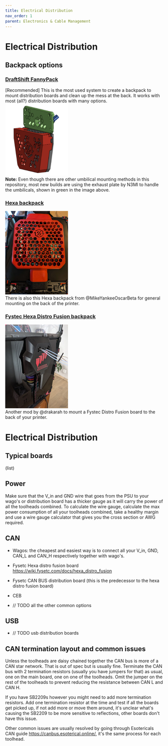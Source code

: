 ```yaml
---
title: Electrical Distribution
nav_order: 1
parent: Electronics & Cable Management
---
```

<!-- Use the page layout at TOC.md:  https://github.com/sdylewski/StealthChanger/blob/main/docs/TOC.md -->

# Electrical Distribution

## Backpack options

### [DraftShift FannyPack](https://github.com/DraftShift/CableManagement/tree/main/FannyPack)
[Recommended] This is the most used system to create a backpack to mount distribution boards and clean up the mess at the back. It works with most (all?) distribution boards with many options. <br>
<img src="../media/CableManagement/FP_cover.png" width="200"><br>
<b>Note:</b>  Even though there are other umbilical mounting methods in this repository, most new builds are using the exhaust plate by N3MI to handle the umbilicals, shown in green in the image above.

### [Hexa backpack](https://github.com/MikeYankeeOscarBeta/hexabackpack)
<img src="../media/CableManagement/hexabackpack_n3mi_pic2.jpg" width="200"> <br>
There is also this Hexa backpack from @MikeYankeeOscarBeta for general mounting on the back of the printer.

### [Fystec Hexa Distro Fusion backpack](https://www.printables.com/model/1366367-fysetc-hexa-distro-fusion-backpack)
[<img src="../media/CableManagement/fystec_hexa_fusion_backpack.png" width=200>](https://www.printables.com/model/1366367-fysetc-hexa-distro-fusion-backpack)<br>
Another mod by @drakarah to mount a Fystec Distro Fusion board to the back of your printer.

# Electrical Distribution
## Typical boards
(list)

## Power
Make sure that the V_in and GND wire that goes from the PSU to your wago's or distribution board has a thicker gauge as it will carry the power of all the toolheads combined. To calculate the wire gauge, calculate the max power consumption of all your toolheads combined, take a healthy margin and use a wire gauge calculator that gives you the cross section or AWG required.

## CAN

* Wagos: the cheapest and easiest way is to connect all your V_in, GND, CAN_L and CAN_H respectively together with wago's.

* Fysetc Hexa distro fusion board https://wiki.fysetc.com/docs/hexa_distro_fusion
* Fysetc CAN BUS distribution board (this is the predecessor to the hexa distro fusion board)
* CEB
* // TODO all the other common options 


## USB
* // TODO usb distribution boards


## CAN termination layout and common issues

Unless the toolheads are daisy chained together the CAN bus is more of a CAN star network. That is out of spec but is usually fine. Terminate the CAN bus with 2 termination resistors (usually you have jumpers for that) as usual, one on the main board, one on one of the toolheads. Omit the jumper on the rest of the toolheads to prevent reducing the resistance between CAN L and CAN H.

If you have SB2209s however you might need to add more termination resistors. Add one termination resistor at the time and test if all the boards get picked up, if not add more or move them around, it's unclear what's causing the SB2209 to be more sensitive to reflections, other boards don't have this issue.

Other common issues are usually resolved by going through Esotericals CAN guide https://canbus.esoterical.online/, it's the same process for each toolhead.




